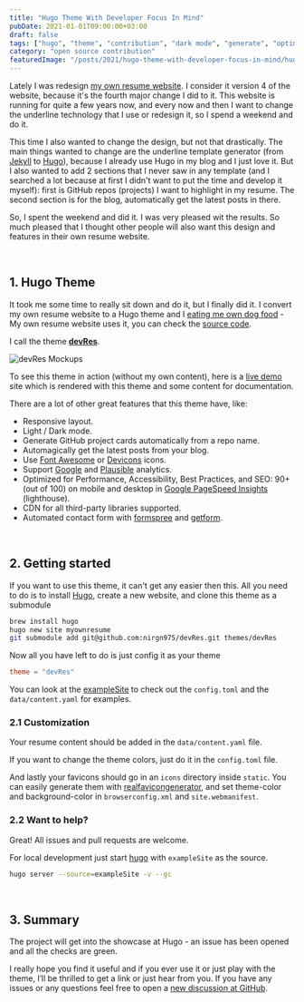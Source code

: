 ```yaml
---
title: "Hugo Theme With Developer Focus In Mind"
pubDate: 2021-01-01T09:00:00+03:00
draft: false
tags: ["hugo", "theme", "contribution", "dark mode", "generate", "optimization", "performance", "accessibility", "best practices", "seo"]
category: "open source contribution"
featuredImage: "/posts/2021/hugo-theme-with-developer-focus-in-mind/hugo-logo-wide.webp"
---
```


Lately I was redesign [my own resume website](http://nir.galon.io). I consider it version 4 of the website, because it's the fourth major change I did to it. This website is running for quite a few years now, and every now and then I want to change the underline technology that I use or redesign it, so I spend a weekend and do it.

This time I also wanted to change the design, but not that drastically. The main things wanted to change are the underline template generator (from [Jekyll](https://jekyllrb.com) to [Hugo](https://gohugo.io)), because I already use Hugo in my blog and I just love it. But I also wanted to add 2 sections that I never saw in any template (and I searched a lot because at first I didn't want to put the time and develop it myself): first is GitHub repos (projects) I want to highlight in my resume. The second section is for the blog, automatically get the latest posts in there.

So, I spent the weekend and did it. I was very pleased wit the results. So much pleased that I thought other people will also want this design and features in their own resume website.

&nbsp;

## 1. Hugo Theme

It took me some time to really sit down and do it, but I finally did it. I convert my own resume website to a Hugo theme and I [eating me own dog food](https://en.wikipedia.org/wiki/Eating_your_own_dog_food) - My own resume website uses it, you can check the [source code](https://github.com/nirgn975/resume).

I call the theme **[devRes](https://github.com/nirgn975/devRes)**.

![devRes Mockups](/posts/2021/hugo-theme-with-developer-focus-in-mind/devres-mockups.webp "devRes Mockups")

To see this theme in action (without my own content), here is a [live demo](https://nirgn975.github.io/devRes) site which is rendered with this theme and some content for documentation.

There are a lot of other great features that this theme have, like:

- Responsive layout.
- Light / Dark mode.
- Generate GitHub project cards automatically from a repo name.
- Automagically get the latest posts from your blog.
- Use [Font Awesome](https://fontawesome.com) or [Devicons](https://devicon.dev) icons.
- Support [Google](https://analytics.google.com/analytics) and [Plausible](https://plausible.io) analytics.
- Optimized for Performance, Accessibility, Best Practices, and SEO: 90+ (out of 100) on mobile and desktop in [Google PageSpeed Insights](https://developers.google.com/speed/pagespeed/insights) (lighthouse).
- CDN for all third-party libraries supported.
- Automated contact form with [formspree](https://formspree.io) and [getform](https://getform.io).

&nbsp;

## 2. Getting started

If you want to use this theme, it can't get any easier then this. All you need to do is to install [Hugo](https://gohugo.io), create a new website, and clone this theme as a submodule

```bash showLineNumbers title=" "
brew install hugo
hugo new site myownresume
git submodule add git@github.com:nirgn975/devRes.git themes/devRes
```

Now all you have left to do is just config it as your theme

```toml showLineNumbers title="config.toml"
theme = "devRes"
```

You can look at the [exampleSite](https://github.com/nirgn975/devRes/tree/main/exampleSite) to check out the `config.toml` and the `data/content.yaml` for examples.

### 2.1 Customization

Your resume content should be added in the `data/content.yaml` file.

If you want to change the theme colors, just do it in the `config.toml` file.

And lastly your favicons should go in an `icons` directory inside `static`. You can easily generate them with [realfavicongenerator](https://realfavicongenerator.net), and set theme-color and background-color in `browserconfig.xml` and `site.webmanifest`.

### 2.2 Want to help?

Great! All issues and pull requests are welcome.

For local development just start [hugo](https://gohugo.io) with `exampleSite` as the source.

```bash showLineNumbers title=" "
hugo server --source=exampleSite -v --gc
```

&nbsp;

## 3. Summary

The project will get into the showcase at Hugo - an issue has been opened and all the checks are green.

I really hope you find it useful and if you ever use it or just play with the theme, I’ll be thrilled to get a link or just hear from you. If you have any issues or any questions feel free to open a [new discussion at GitHub](https://github.com/nirgn975/devRes/discussions).
